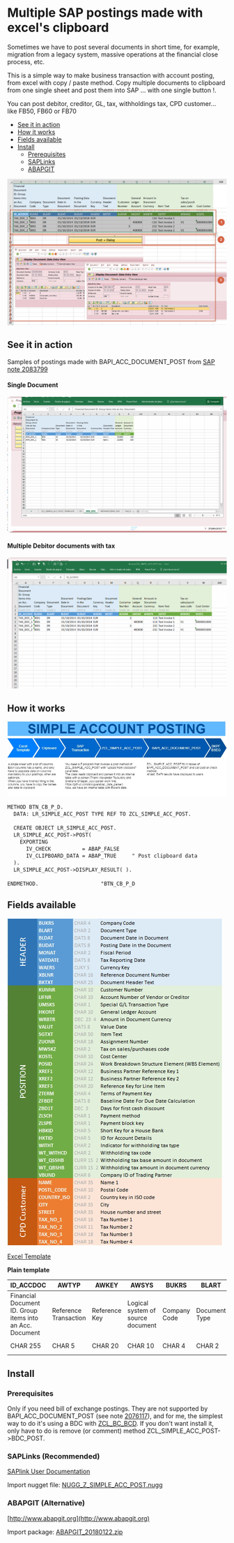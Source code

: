 # Multiple SAP postings made with excel's clipboard

Sometimes we have to post several documents in short time, for example, migration from a legacy system, massive operations at the financial close process, etc.

This is a simple way to make business transaction with account posting, from excel with copy / paste method. 
Copy multiple documents to clipboard from one single sheet and post them into SAP … with one single button !.

You can post debitor, creditor, GL, tax, withholdings tax, CPD customer... like FB50, FB60 or FB70

- [See it in action](#see-it-in-action)
- [How it works](#how-it-works)
- [Fields available](#fields-available)
- [Install](#install)
	- [Prerequisites](#prerequisites)
	- [SAPLinks](#saplinks-recommended)
	- [ABAPGIT](#abapgit-alternative)

![Steps](/images/steps.jpg)


## See it in action
Samples of postings made with BAPI_ACC_DOCUMENT_POST from [SAP note 2083799](https://launchpad.support.sap.com/#/notes/2083799)

#### Single Document
![Single document](/images/min_doc.gif)

#### Multiple Debitor documents with tax
![Multiple documents](/images/tax_doc.gif)

## How it works
![Diagram](/images/Diagram.jpg)

```abap
METHOD BTN_CB_P_D.
  DATA: LR_SIMPLE_ACC_POST TYPE REF TO ZCL_SIMPLE_ACC_POST.

  CREATE OBJECT LR_SIMPLE_ACC_POST.
  LR_SIMPLE_ACC_POST->POST(
    EXPORTING
      IV_CHECK          = ABAP_FALSE    
      IV_CLIPBOARD_DATA = ABAP_TRUE     " Post clipboard data
  ).
  LR_SIMPLE_ACC_POST->DISPLAY_RESULT( ).
  
ENDMETHOD.                    "BTN_CB_P_D  
```

## Fields available
![Fields available](/images/fields.jpg)

[Excel Template](/Template_ZCL_SIMPLE_ACC_POST.xlsx)

**Plain template**

ID_ACCDOC|AWTYP|AWKEY|AWSYS|BUKRS|BLART|BLDAT|BUDAT|MONAT|VATDATE|WAERS|XBLNR|BKTXT|KUNNR|LIFNR|UMSKS|HKONT|WRBTR|VALUT|SGTXT|ZUONR|MWSKZ|KOSTL|POSID|XREF1|XREF2|XREF3|ZTERM|ZFBDT|ZBD1T|ZLSCH|ZLSPR|HBKID|HKTID|WITHT|WT_WITHCD|WT_QSSHB|WT_QBSHB|VBUND|NAME|POSTL_CODE|COUNTRY_ISO|CITY|STREET|TAX_NO_1|TAX_NO_2|TAX_NO_3|TAX_NO_4
---------|-----|-----|-----|-----|-----|-----|-----|-----|-------|-----|-----|-----|-----|-----|-----|-----|-----|-----|-----|-----|-----|-----|-----|-----|-----|-----|-----|-----|-----|-----|-----|-----|-----|-----|---------|--------|--------|-----|----|----------|-----------|----|------|--------|--------|--------|--------
Financial Document ID. Group items into an Acc. Document|Reference Transaction|Reference Key|Logical system of source document|Company Code|Document Type|Document Date in Document|Posting Date in the Document|Fiscal Period|Tax Reporting Date|Currency Key|Reference Document Number|Document Header Text|Customer Number|Account Number of Vendor or Creditor|Special G/L Transaction Type|General Ledger Account|Amount in Document Currency|Value Date|Item Text|Assignment Number|Tax on sales/purchases code|Cost Center|Work Breakdown Structure Element (WBS Element)|Business Partner Reference Key|Business Partner Reference Key|Reference Key for Line Item|Terms of Payment Key|Baseline Date For Due Date Calculation|Days for first cash discount|Payment method|Payment block key|Short Key for a House Bank|ID for Account Details|Indicator for withholding tax type|Withholding tax code|Withholding tax base amount in document currency|Withholding tax amount in document currency|Company ID of Trading Partner|Name 1|Postal Code|Country key in ISO code|City|House number and street|Tax Number 1|Tax Number 2|Tax Number 3|Tax Number 4
CHAR 255|CHAR 5|CHAR 20|CHAR 10|CHAR 4|CHAR 2|DATS 8|DATS 8|CHAR 2|DATS 8|CUKY 5|CHAR 16|CHAR 25|CHAR 10|CHAR 10|CHAR 1|CHAR 10|DEC  23  4|DATS 8|CHAR 50|CHAR 18|CHAR 2|CHAR 10|CHAR 24|CHAR 12|CHAR 12|CHAR 20|CHAR 4|DATS 8|DEC  3|CHAR 1|CHAR 1|CHAR 5|CHAR 5|CHAR 2|CHAR 2|CURR 15  2|CURR 15  2|CHAR 6|CHAR 35|CHAR 10|CHAR 2|CHAR 35|CHAR 35|CHAR 16|CHAR 11|CHAR 18|CHAR 18


## Install

### Prerequisites
Only if you need bill of exchange postings. They are not supported by BAPI_ACC_DOCUMENT_POST (see note [2076117](https://launchpad.support.sap.com/#/notes/2076117)), and for me, the simplest way to do it's using a BDC with [ZCL_BC_BCD](https://github.com/EsperancaB/sap_project_object/tree/master/UTILITIES/ZCL_BC_BDC). 
If you don't want install it, only have to do is remove (or comment) method ZCL_SIMPLE_ACC_POST->BDC_POST.

### SAPLinks (Recommended)
[SAPlink User Documentation](https://wiki.scn.sap.com/wiki/display/ABAP/SAPlink+User+Documentation)

Import nugget file: [NUGG_Z_SIMPLE_ACC_POST.nugg](https://github.com/alfonsogildegea/simple_acc_post/blob/master/NUGG_Z_SIMPLE_ACC_POST.nugg)

### ABAPGIT (Alternative)
[http://www.abapgit.org](http://www.abapgit.org)

Import package: [ABAPGIT_20180122.zip](https://github.com/alfonsogildegea/simple_acc_post/blob/master/ABAPGIT_20180122.zip)


